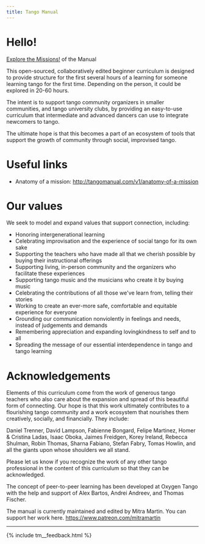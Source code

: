 ```yaml
---
title: Tango Manual
---
```



# Hello!

[Explore the Missions!](v1/index.md) of the Manual

This open-sourced, collaboratively edited beginner curriculum is designed to provide structure for the first several hours of a learning for someone learning tango for the first time. Depending on the person, it could be explored in 20-60 hours. 

The intent is to support tango community organizers in smaller communities, and tango university clubs, by providing an easy-to-use curriculum that intermediate and advanced dancers can use to integrate newcomers to tango. 

The ultimate hope is that this becomes a part of an ecosystem of tools that support the growth of community through social, improvised tango.

# Useful links
* Anatomy of a mission: http://tangomanual.com/v1/anatomy-of-a-mission

# Our values

We seek to model and expand values that support connection, including: 

* Honoring intergenerational learning
* Celebrating improvisation and the experience of social tango for its own sake
* Supporting the teachers who have made all that we cherish possible by buying their instructional offerings
* Supporting living, in-person community and the organizers who facilitate these experiences
* Supporting tango music and the musicians who create it by buying music
* Celebrating the contributions of all those we've learn from, telling their stories
* Working to create an ever-more safe, comfortable and equitable experience for everyone
* Grounding our communication nonviolently in feelings and needs, instead of judgements and demands
* Remembering appreciation and expanding lovingkindness to self and to all
* Spreading the message of our essential interdependence in tango and tango learning

# Acknowledgements

Elements of this curriculum come from the work of generous tango teachers who also care about the expansion and spread of this beautiful form of connecting. Our hope is that this work ultimately contributes to a flourishing tango community and a work ecosystem that nourishes them creatively, socially, and financially. They include: 

Daniel Trenner, David Lampson, Fabienne Bongard, Felipe Martinez, Homer & Cristina Ladas, Isaac Oboka, Jaimes Freidgen, Korey Ireland, Rebecca Shulman, Robin Thomas, Sharna Fabiano, Stefan Fabry, Tomas Howlin, and all the giants upon whose shoulders we all stand.

Please let us know if you recognize the work of any other tango professional in the content of this curriculum so that they can be acknowledged.  

The concept of peer-to-peer learning has been developed at Oxygen Tango with the help and support of Alex Bartos, Andrei Andreev, and Thomas Fischer.

The manual is currently maintained and edited by Mitra Martin. You can support her work here. 
https://www.patreon.com/mitramartin

---
{% include tm__feedback.html %}
